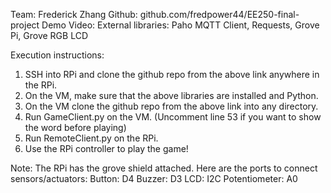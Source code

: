 Team: Frederick Zhang
Github: github.com/fredpower44/EE250-final-project
Demo Video:
External libraries: Paho MQTT Client, Requests, Grove Pi, Grove RGB LCD

Execution instructions:
1. SSH into RPi and clone the github repo from the above link anywhere in the RPi.
2. On the VM, make sure that the above libraries are installed and Python. 
3. On the VM clone the github repo from the above link into any directory.
4. Run GameClient.py on the VM. (Uncomment line 53 if you want to show the word before playing)
5. Run RemoteClient.py on the RPi.
6. Use the RPi controller to play the game!

Note:
The RPi has the grove shield attached. Here are the ports to connect sensors/actuators:
Button: D4
Buzzer: D3
LCD: I2C
Potentiometer: A0
